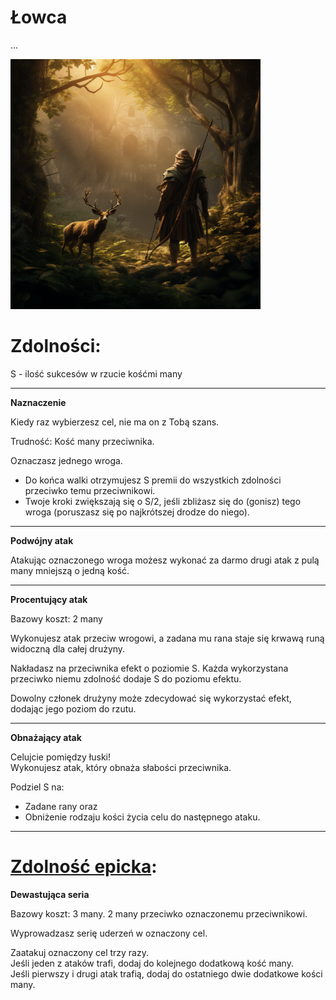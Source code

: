 # Łowca

...

<img src="imgs/lowca.png" width="400">

# Zdolności:

S - ilość sukcesów w rzucie kośćmi many

___

**Naznaczenie**

Kiedy raz wybierzesz cel, nie ma on z Tobą szans.

Trudność: Kość many przeciwnika.

Oznaczasz jednego wroga. 
* Do końca walki otrzymujesz S premii do wszystkich zdolności przeciwko temu przeciwnikowi.
* Twoje kroki zwiększają się o S/2, jeśli zbliżasz się do (gonisz) tego wroga (poruszasz się po najkrótszej drodze do niego).

___
**Podwójny atak**

Atakując oznaczonego wroga możesz wykonać za darmo drugi atak z pulą many mniejszą o jedną kość.
___

**Procentujący atak**

Bazowy koszt: 2 many

Wykonujesz atak przeciw wrogowi, a zadana mu rana staje się krwawą runą widoczną dla całej drużyny. 

Nakładasz na przeciwnika efekt o poziomie S.
Każda wykorzystana przeciwko niemu zdolność dodaje S do poziomu efektu.

Dowolny członek drużyny może zdecydować się wykorzystać efekt, dodając jego poziom do rzutu.
___
**Obnażający atak**

Celujcie pomiędzy łuski!\
Wykonujesz atak, który obnaża słabości przeciwnika. 

Podziel S na:
* Zadane rany oraz
* Obniżenie rodzaju kości życia celu do następnego ataku.

___
# [Zdolność epicka](/docs/zdolnosc-epicka.md):

**Dewastująca seria**

Bazowy koszt: 3 many. 2 many przeciwko oznaczonemu przeciwnikowi.

Wyprowadzasz serię uderzeń w oznaczony cel.

Zaatakuj oznaczony cel trzy razy.\
Jeśli jeden z ataków trafi, dodaj do kolejnego dodatkową kość many.\
Jeśli pierwszy i drugi atak trafią, dodaj do ostatniego dwie dodatkowe kości many.
